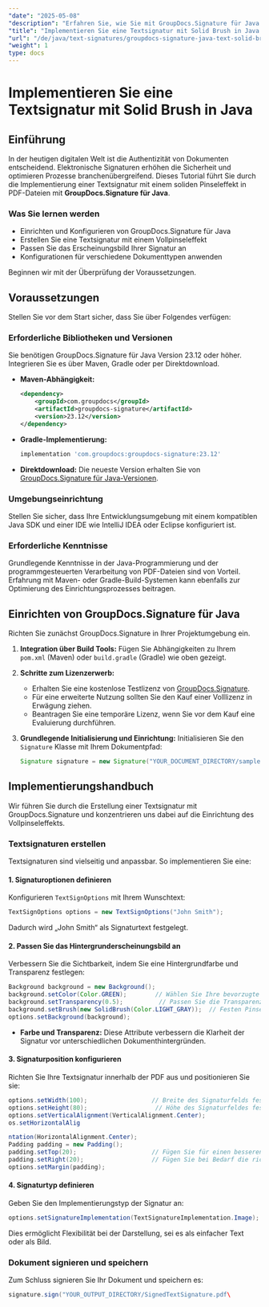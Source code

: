 ```yaml
---
"date": "2025-05-08"
"description": "Erfahren Sie, wie Sie mit GroupDocs.Signature für Java Textsignaturen mit Vollpinseleffekten in PDFs implementieren. Verbessern Sie die Dokumentensicherheit und optimieren Sie Ihren digitalen Signaturprozess."
"title": "Implementieren Sie eine Textsignatur mit Solid Brush in Java mithilfe von GroupDocs.Signature"
"url": "/de/java/text-signatures/groupdocs-signature-java-text-solid-brush/"
"weight": 1
type: docs
---
```

# Implementieren Sie eine Textsignatur mit Solid Brush in Java

## Einführung

In der heutigen digitalen Welt ist die Authentizität von Dokumenten entscheidend. Elektronische Signaturen erhöhen die Sicherheit und optimieren Prozesse branchenübergreifend. Dieses Tutorial führt Sie durch die Implementierung einer Textsignatur mit einem soliden Pinseleffekt in PDF-Dateien mit **GroupDocs.Signature für Java**.

### Was Sie lernen werden
- Einrichten und Konfigurieren von GroupDocs.Signature für Java
- Erstellen Sie eine Textsignatur mit einem Vollpinseleffekt
- Passen Sie das Erscheinungsbild Ihrer Signatur an
- Konfigurationen für verschiedene Dokumenttypen anwenden

Beginnen wir mit der Überprüfung der Voraussetzungen.

## Voraussetzungen

Stellen Sie vor dem Start sicher, dass Sie über Folgendes verfügen:

### Erforderliche Bibliotheken und Versionen
Sie benötigen GroupDocs.Signature für Java Version 23.12 oder höher. Integrieren Sie es über Maven, Gradle oder per Direktdownload.

- **Maven-Abhängigkeit:**
  
  ```xml
  <dependency>
      <groupId>com.groupdocs</groupId>
      <artifactId>groupdocs-signature</artifactId>
      <version>23.12</version>
  </dependency>
  ```

- **Gradle-Implementierung:**
  
  ```gradle
  implementation 'com.groupdocs:groupdocs-signature:23.12'
  ```

- **Direktdownload:** 
  Die neueste Version erhalten Sie von [GroupDocs.Signature für Java-Versionen](https://releases.groupdocs.com/signature/java/).

### Umgebungseinrichtung
Stellen Sie sicher, dass Ihre Entwicklungsumgebung mit einem kompatiblen Java SDK und einer IDE wie IntelliJ IDEA oder Eclipse konfiguriert ist.

### Erforderliche Kenntnisse
Grundlegende Kenntnisse in der Java-Programmierung und der programmgesteuerten Verarbeitung von PDF-Dateien sind von Vorteil. Erfahrung mit Maven- oder Gradle-Build-Systemen kann ebenfalls zur Optimierung des Einrichtungsprozesses beitragen.

## Einrichten von GroupDocs.Signature für Java
Richten Sie zunächst GroupDocs.Signature in Ihrer Projektumgebung ein.

1. **Integration über Build Tools:**
   Fügen Sie Abhängigkeiten zu Ihrem `pom.xml` (Maven) oder `build.gradle` (Gradle) wie oben gezeigt.

2. **Schritte zum Lizenzerwerb:**
   - Erhalten Sie eine kostenlose Testlizenz von [GroupDocs.Signature](https://purchase.groupdocs.com/buy).
   - Für eine erweiterte Nutzung sollten Sie den Kauf einer Volllizenz in Erwägung ziehen.
   - Beantragen Sie eine temporäre Lizenz, wenn Sie vor dem Kauf eine Evaluierung durchführen.

3. **Grundlegende Initialisierung und Einrichtung:**
   Initialisieren Sie den `Signature` Klasse mit Ihrem Dokumentpfad:
   
   ```java
   Signature signature = new Signature("YOUR_DOCUMENT_DIRECTORY/sample.pdf");
   ```

## Implementierungshandbuch
Wir führen Sie durch die Erstellung einer Textsignatur mit GroupDocs.Signature und konzentrieren uns dabei auf die Einrichtung des Vollpinseleffekts.

### Textsignaturen erstellen
Textsignaturen sind vielseitig und anpassbar. So implementieren Sie eine:

#### 1. Signaturoptionen definieren
Konfigurieren `TextSignOptions` mit Ihrem Wunschtext:

```java
TextSignOptions options = new TextSignOptions("John Smith");
```
Dadurch wird „John Smith“ als Signaturtext festgelegt.

#### 2. Passen Sie das Hintergrunderscheinungsbild an
Verbessern Sie die Sichtbarkeit, indem Sie eine Hintergrundfarbe und Transparenz festlegen:

```java
Background background = new Background();
background.setColor(Color.GREEN);        // Wählen Sie Ihre bevorzugte Hintergrundfarbe
background.setTransparency(0.5);          // Passen Sie die Transparenz für eine bessere Sichtbarkeit an
background.setBrush(new SolidBrush(Color.LIGHT_GRAY));  // Festen Pinseleffekt anwenden
options.setBackground(background);
```

- **Farbe und Transparenz:** Diese Attribute verbessern die Klarheit der Signatur vor unterschiedlichen Dokumenthintergründen.

#### 3. Signaturposition konfigurieren
Richten Sie Ihre Textsignatur innerhalb der PDF aus und positionieren Sie sie:

```java
options.setWidth(100);                  // Breite des Signaturfelds festlegen
options.setHeight(80);                   // Höhe des Signaturfeldes festlegen
options.setVerticalAlignment(VerticalAlignment.Center);
os.setHorizontalAlig

ntation(HorizontalAlignment.Center);
Padding padding = new Padding();
padding.setTop(20);                     // Fügen Sie für einen besseren Abstand eine obere Polsterung hinzu
padding.setRight(20);                   // Fügen Sie bei Bedarf die richtige Polsterung hinzu
options.setMargin(padding);
```

#### 4. Signaturtyp definieren
Geben Sie den Implementierungstyp der Signatur an:

```java
options.setSignatureImplementation(TextSignatureImplementation.Image);
```
Dies ermöglicht Flexibilität bei der Darstellung, sei es als einfacher Text oder als Bild.

### Dokument signieren und speichern
Zum Schluss signieren Sie Ihr Dokument und speichern es:

```java
signature.sign("YOUR_OUTPUT_DIRECTORY/SignedTextSignature.pdf\